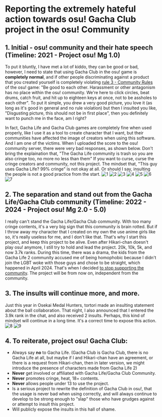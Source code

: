 # Reporting the extremely hateful action towards osu! Gacha Club project in the osu! Community

## 1. Initial - osu! community and their hate speech (Timeline: 2021 - Project osu! Mg 1.0)
To put it bluntly, I have met a lot of kiddo, they can be good or bad, however, I need to state that using Gacha Club in the osu! game is **completely normal**, and if other people discriminating against a product that you created yourself is completely violating [rule 3 - Community Rules](https://osu.ppy.sh/wiki/en/Rules#community-rules) of the osu! game: "Be good to each other. Harassment or other antagonism has no place within the osu! community. We're here to click circles, beat drums, catch fruit, and hit up to eighteen keys at once, not to be assholes to each other". To put it simple, you drew a very good picture, you love it (as long as it's good in general and no rule violation) but then I insulted you like, "Disgusting picture, this should not be in first place", then you definitely want to punch me in the face, am I right?

In fact, Gacha Life and Gacha Club games are completely fine when used properly, like I use it as a tool to create character that I want, but their communities have affected the image of creators when using this software. And I am one of the victims. When I uploaded the score to the osu! community server, there were very bad responses, as shown below. Don't bring the explaination that, "The Gacha Life community is trash so you are also cringe too, no more no less than them" If you want to curse, curse the cringe creators and community, not this project. The mindset that, "This guy uses Gacha Life? 99% cringe" is not okay at all. Or should I say, insulting the people is not a good practice from the start.
![1](https://github.com/user-attachments/assets/b9f40071-919d-48b6-b5e6-e3b4818b37ad)
![2](https://github.com/user-attachments/assets/33560c43-13fe-4353-b460-40d509664f97)
![3](https://github.com/user-attachments/assets/36f6804e-1ed4-4ebf-918c-84a73f469f41)
![4](https://github.com/user-attachments/assets/ab214499-d168-4a12-b372-ba011de392d5)
![5](https://github.com/user-attachments/assets/79f6bd3b-e6b2-45b6-b2b6-f1c7f5bf979f)
![6](https://github.com/user-attachments/assets/8a2b118e-fab6-4950-a85b-dbd7fbc2cf90)
![7](https://github.com/user-attachments/assets/88db9cc7-557c-4048-b6e5-9610e0b67470)

## 2. The separation and stand out from the Gacha Life/Gacha Club community (Timeline: 2022 - 2024 - Project osu! Mg 2.0 - 5.0)
I really can't stand the Gacha Life/Gacha Club community. With too many cringe contents, it's a very big sign that this community is brain rotted. But if I throw away my character that I created on my own the use anime girls like so, it's really useless for me, and I don't like that. That's why I start this project, and keep this project to be alive. Even after Hikari-chan doesn't play osu! anymore, I still try to hold and lead the project. 20k, 10k, 5k, and now 3.7k ranks. During this time, there was a drama, the kids from the Gacha Life 2 community accused me of being homophobic because I didn't join the LGBT woke with those guys and chose to be straight, which happened in April 2024. That's when I decided [to stop supporting the community](https://catboy.school/p/dxh9t2o723). The project will be from now on, independent from the community.

## 3. The insults will continue more, and more.
Just this year in Osekai Medal Hunters, tortori made an insulting statement about the ball collaboration. That night, I also announced that I entered the 3.9k rank in the chat, and also received 2 insults. Perhaps, this kind of mindset will continue in a long time. It's a correct time to expose this action.
![8](https://github.com/user-attachments/assets/d3acfbce-4b8d-42d0-b5d5-0e5a4b7b3f0a)
![9](https://github.com/user-attachments/assets/9216d206-3ded-42d6-96fd-7a594ba2a342)

## 4. To reiterate, project osu! Gacha Club:
- Always say **no** to Gacha Life. (Gacha Club is Gacha Club, there is no Gacha Life at all, but maybe if I and Hikari-chan have an agreement, or there is a request from Hikari-chan, then in later version, we might introduce the presence of characters made from Gacha Life 2)
- **Never** get involved or affiliated with Gacha Life/Gacha Club Community.
- **Never** promotes cringe, heat, 18+ contents.
- **Never** allows people under 13 to use the project.
- Is a serious project to rewrite the definition of Gacha Club in osu!, that the usage is never bad when using correctly, and will always continue to develop to be strong enough to "slap" those who have grudges against or attempt to insult this project.
- Will publicly expose the insults in this hall of shame.
